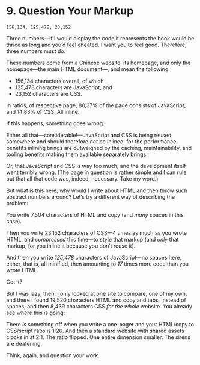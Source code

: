 # 9. Question Your Markup

```
156,134, 125,478, 23,152  
```

Three numbers—if I would display the code it represents the book would be thrice as long and you’d feel cheated. I want you to feel good. Therefore, three numbers must do.

These numbers come from a Chinese website, its homepage, and only the homepage—the main HTML document—, and mean the following:

* 156,134 characters overall, of which
* 125,478 characters are JavaScript, and
* 23,152 characters are CSS.

In ratios, of respective page, 80,37% of the page consists of JavaScript, and 14,83% of CSS. All inline.

If this happens, something goes wrong.

Either all that—considerable!—JavaScript and CSS is being reused somewhere and should therefore _not_ be inlined, for the performance benefits inlining brings are outweighed by the caching, maintainability, and tooling benefits making them available separately brings.

Or, that JavaScript and CSS is way too much, and the development itself went terribly wrong. (The page in question is rather simple and I can rule out that all that code was, indeed, necessary. Take my word.)

But what is this here, why would I write about HTML and then throw such abstract numbers around? Let’s try a different way of describing the problem:

You write 7,504 characters of HTML and copy (and _many_ spaces in this case).

Then you write 23,152 characters of CSS—4 times as much as you wrote HTML, and _compressed_ this time—to style that markup (and _only_ that markup, for you inline it because you don’t reuse it).

And then you write _125,478_ characters of JavaScript—no spaces here, either, that is, all minified, then amounting to _17_ times more code than you wrote HTML.

Got it?

But I was lazy, then. I only looked at one site to compare, one of my own, and there I found 19,520 characters HTML and copy and tabs, instead of spaces; and then 8,439 characters CSS _for the whole_ website. You already see where this is going:

There _is_ something off when you write a one-pager and your HTML/copy to CSS/script ratio is 1:20. And then a standard website with shared assets clocks in at 2:1. The ratio flipped. One entire dimension smaller. The sirens are deafening.

Think, again, and question your work.